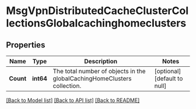 # MsgVpnDistributedCacheClusterCollectionsGlobalcachinghomeclusters

## Properties
Name | Type | Description | Notes
------------ | ------------- | ------------- | -------------
**Count** | **int64** | The total number of objects in the globalCachingHomeClusters collection. | [optional] [default to null]

[[Back to Model list]](../README.md#documentation-for-models) [[Back to API list]](../README.md#documentation-for-api-endpoints) [[Back to README]](../README.md)

